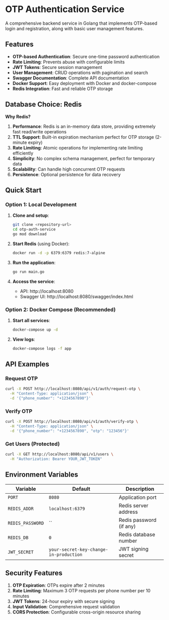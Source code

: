 # OTP Authentication Service

A comprehensive backend service in Golang that implements OTP-based login and registration, along with basic user management features.

## Features

- **OTP-based Authentication**: Secure one-time password authentication
- **Rate Limiting**: Prevents abuse with configurable limits
- **JWT Tokens**: Secure session management
- **User Management**: CRUD operations with pagination and search
- **Swagger Documentation**: Complete API documentation
- **Docker Support**: Easy deployment with Docker and docker-compose
- **Redis Integration**: Fast and reliable OTP storage

## Database Choice: Redis

**Why Redis?**

1. **Performance**: Redis is an in-memory data store, providing extremely fast read/write operations
2. **TTL Support**: Built-in expiration mechanism perfect for OTP storage (2-minute expiry)
3. **Rate Limiting**: Atomic operations for implementing rate limiting efficiently
4. **Simplicity**: No complex schema management, perfect for temporary data
5. **Scalability**: Can handle high concurrent OTP requests
6. **Persistence**: Optional persistence for data recovery

## Quick Start

### Option 1: Local Development

1. **Clone and setup**:
   ```bash
   git clone <repository-url>
   cd otp-auth-service
   go mod download
   ```

2. **Start Redis** (using Docker):
   ```bash
   docker run -d -p 6379:6379 redis:7-alpine
   ```

3. **Run the application**:
   ```bash
   go run main.go
   ```

4. **Access the service**:
   - API: http://localhost:8080
   - Swagger UI: http://localhost:8080/swagger/index.html

### Option 2: Docker Compose (Recommended)

1. **Start all services**:
   ```bash
   docker-compose up -d
   ```

2. **View logs**:
   ```bash
   docker-compose logs -f app
   ```

## API Examples

### Request OTP
```bash
curl -X POST http://localhost:8080/api/v1/auth/request-otp \
  -H "Content-Type: application/json" \
  -d '{"phone_number": "+1234567890"}'
```

### Verify OTP
```bash
curl -X POST http://localhost:8080/api/v1/auth/verify-otp \
  -H "Content-Type: application/json" \
  -d '{"phone_number": "+1234567890", "otp": "123456"}'
```

### Get Users (Protected)
```bash
curl -X GET http://localhost:8080/api/v1/users \
  -H "Authorization: Bearer YOUR_JWT_TOKEN"
```

## Environment Variables

| Variable | Default | Description |
|----------|---------|-------------|
| `PORT` | `8080` | Application port |
| `REDIS_ADDR` | `localhost:6379` | Redis server address |
| `REDIS_PASSWORD` | `` | Redis password (if any) |
| `REDIS_DB` | `0` | Redis database number |
| `JWT_SECRET` | `your-secret-key-change-in-production` | JWT signing secret |

## Security Features

1. **OTP Expiration**: OTPs expire after 2 minutes
2. **Rate Limiting**: Maximum 3 OTP requests per phone number per 10 minutes
3. **JWT Tokens**: 24-hour expiry with secure signing
4. **Input Validation**: Comprehensive request validation
5. **CORS Protection**: Configurable cross-origin resource sharing
